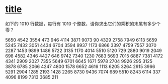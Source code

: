 # [title](https://www.guoxinlanqiao.com/)

如下的 1010 行数据，每行有 1010 个整数，请你求出它们的乘积的末尾有多少个零？

5650 4542 3554 473 946 4114 3871 9073 90 4329
2758 7949 6113 5659 5245 7432 3051 4434 6704 3594
9937 1173 6866 3397 4759 7557 3070 2287 1453 9899
1486 5722 3135 1170 4014 5510 5120 729 2880 9019
2049 698 4582 4346 4427 646 9742 7340 1230 7683
5693 7015 6887 7381 4172 4341 2909 2027 7355 5649
6701 6645 1671 5978 2704 9926 295 3125 3878 6785
2066 4247 4800 1578 6652 4616 1113 6205 3264 2915
3966 5291 2904 1285 2193 1428 2265 8730 9436 7074
689 5510 8243 6114 337 4096 8199 7313 3685 211
